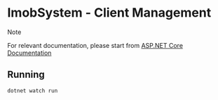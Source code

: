 # ImobSystem - Client Management

> [!NOTE]
> For relevant documentation, please start from [ASP.NET Core Documentation]
>
> [ASP.NET Core Documentation]:
> https://learn.microsoft.com/en-us/aspnet/core/getting-started/?view=aspnetcore-8.0

[ASP.NET Core Documentation]:
https://learn.microsoft.com/en-us/aspnet/core/getting-started/?view=aspnetcore-8.0

## Running
```bash
dotnet watch run
```
